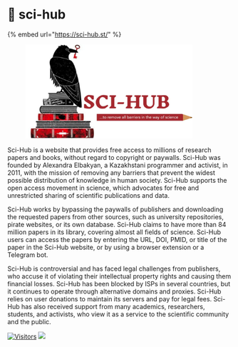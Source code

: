 # 🔭 sci-hub

{% embed url="https://sci-hub.st/" %}

<figure><img src="../.gitbook/assets/image (1).png" alt="" width="375"><figcaption></figcaption></figure>

Sci-Hub is a website that provides free access to millions of research papers and books, without regard to copyright or paywalls. Sci-Hub was founded by Alexandra Elbakyan, a Kazakhstani programmer and activist, in 2011, with the mission of removing any barriers that prevent the widest possible distribution of knowledge in human society. Sci-Hub supports the open access movement in science, which advocates for free and unrestricted sharing of scientific publications and data.

Sci-Hub works by bypassing the paywalls of publishers and downloading the requested papers from other sources, such as university repositories, pirate websites, or its own database. Sci-Hub claims to have more than 84 million papers in its library, covering almost all fields of science. Sci-Hub users can access the papers by entering the URL, DOI, PMID, or title of the paper in the Sci-Hub website, or by using a browser extension or a Telegram bot.

Sci-Hub is controversial and has faced legal challenges from publishers, who accuse it of violating their intellectual property rights and causing them financial losses. Sci-Hub has been blocked by ISPs in several countries, but it continues to operate through alternative domains and proxies. Sci-Hub relies on user donations to maintain its servers and pay for legal fees. Sci-Hub has also received support from many academics, researchers, students, and activists, who view it as a service to the scientific community and the public.

[![Visitors](https://api.visitorbadge.io/api/visitors?path=https%3A%2F%2Fgithub.com%2Fdrshahizan\&labelColor=%23697689\&countColor=%23555555\&style=plastic)](https://visitorbadge.io/status?path=https%3A%2F%2Fgithub.com%2Fdrshahizan) ![](https://hit.yhype.me/github/profile?user\_id=81284918)